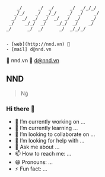 ```

    _/      _/  _/      _/  _/_/_/    
   _/_/    _/  _/_/    _/  _/    _/   
  _/  _/  _/  _/  _/  _/  _/    _/    
 _/    _/_/  _/    _/_/  _/    _/     
_/      _/  _/      _/  _/_/_/        


- [web](http://nnd.vn) 💬
- [mail] d@nnd.vn
```

:link: nnd.vn
:email: d@nnd.vn

## NND

> Ng̃

### Hi there 👋

- 🔭 I’m currently working on ...
- 🌱 I’m currently learning ...
- 👯 I’m looking to collaborate on ...
- 🤔 I’m looking for help with ...
- 💬 Ask me about ...
- 📫 How to reach me: ...
- 😄 Pronouns: ...
- ⚡ Fun fact: ...

<!--

<img align="left" src="https://raw.githubusercontent.com/orhun/orhun/refs/heads/master/assets/ratatui-spin-dark.gif#gh-dark-mode-only">
<img align="left" src="https://raw.githubusercontent.com/orhun/orhun/refs/heads/master/assets/ratatui-spin-light.gif#gh-light-mode-only">

**nndvn/nndvn** is a ✨ _special_ ✨ repository because its `README.md` (this file) appears on your GitHub profile.

Here are some ideas to get you started:

- 🔭 I’m currently working on ...
- 🌱 I’m currently learning ...
- 👯 I’m looking to collaborate on ...
- 🤔 I’m looking for help with ...
- 💬 Ask me about ...
- 📫 How to reach me: ...
- 😄 Pronouns: ...
- ⚡ Fun fact: ...
-->

